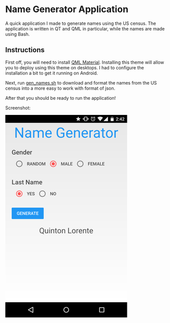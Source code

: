 # Name Generator Application

A quick application I made to generate names using the US census. The application is written in QT and QML in particular, while the names are made using Bash. 

## Instructions

First off, you will need to install [QML Material](https://github.com/papyros/qml-material). Installing this theme will allow you to deploy using this theme on desktops. I had to configure the installation a bit to get it running on Android.

Next, run [gen_names.sh](gen_names.sh) to download and format the names from the US census into a more easy to work with format of json.

After that you should be ready to run the application!

Screenshot:


![Screenshot](./res/Screenshot_2015-12-11-14-42-23.png)
